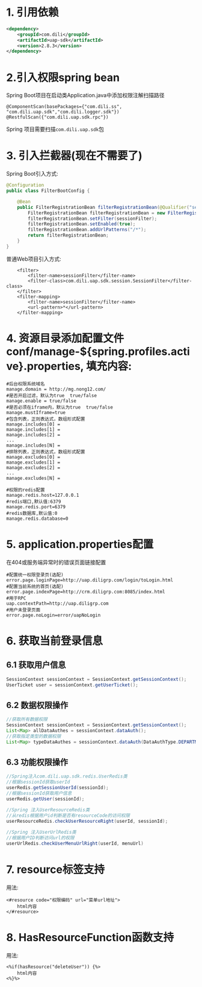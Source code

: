 
# 1. 引用依赖
``` xml
<dependency>
    <groupId>com.dili</groupId>
    <artifactId>uap-sdk</artifactId>
    <version>2.8.3</version>
</dependency>
```

# 2.引入权限spring bean
Spring Boot项目在启动类Application.java中添加权限注解扫描路径
```
@ComponentScan(basePackages={"com.dili.ss", "com.dili.uap.sdk","com.dili.logger.sdk"})
@RestfulScan({"com.dili.uap.sdk.rpc"})
```
Spring 项目需要扫描`com.dili.uap.sdk`包

# 3. 引入拦截器(现在不需要了)
Spring Boot引入方式:
``` java
@Configuration
public class FilterBootConfig {

	@Bean
	public FilterRegistrationBean filterRegistrationBean(@Qualifier("sessionFilter") SessionFilter sessionFilter){
		FilterRegistrationBean filterRegistrationBean = new FilterRegistrationBean();
		filterRegistrationBean.setFilter(sessionFilter);
		filterRegistrationBean.setEnabled(true);
		filterRegistrationBean.addUrlPatterns("/*");
		return filterRegistrationBean;
	}
}
```

普通Web项目引入方式:
```
    <filter>
        <filter-name>sessionFilter</filter-name>
        <filter-class>com.dili.uap.sdk.session.SessionFilter</filter-class>
    </filter>
    <filter-mapping>
        <filter-name>sessionFilter</filter-name>
        <url-pattern>*</url-pattern>
    </filter-mapping>
```

# 4. 资源目录添加配置文件conf/manage-${spring.profiles.active}.properties, 填充内容:
```
#后台权限系统域名
manage.domain = http://mg.nong12.com/
#是否开启过滤，默认为true  true/false
manage.enable = true/false
#是否必须在iframe内，默认为true  true/false
manage.mustIframe=true
#包含列表，正则表达式，数组形式配置
manage.includes[0] = 
manage.includes[1] = 
manage.includes[2] = 
...
manage.includes[N] = 
#排除列表，正则表达式，数组形式配置
manage.excludes[0] =
manage.excludes[1] =
manage.excludes[2] =
...
manage.excludes[N] =

#权限的redis配置
manage.redis.host=127.0.0.1
#redis端口,默认值:6379
manage.redis.port=6379
#redis数据库,默认值:0
manage.redis.database=0
```

# 5. application.properties配置
在404或服务端异常时的错误页面链接配置
```
#配置统一权限登录页(选配)
error.page.loginPage=http://uap.diligrp.com/login/toLogin.html
#配置当前系统的首页(选配)
error.page.indexPage=http://crm.diligrp.com:8085/index.html
#用于RPC
uap.contextPath=http://uap.diligrp.com
#用户未登录页面
error.page.noLogin=error/uapNoLogin
```

# 6. 获取当前登录信息

## 6.1 获取用户信息
``` java
SessionContext sessionContext = SessionContext.getSessionContext();
UserTicket user = sessionContext.getUserTicket();
```

## 6.2 数据权限操作
``` java
//获取所有数据权限
SessionContext sessionContext = SessionContext.getSessionContext();
List<Map> allDataAuthes = sessionContext.dataAuth();
//获取指定类型的数据权限
List<Map> typeDataAuthes = sessionContext.dataAuth(DataAuthType.DEPARTMENT.getCode());
```
## 6.3 功能权限操作
``` java
//Spring注入com.dili.uap.sdk.redis.UserRedis类
//根据sessionId获取userId
userRedis.getSessionUserId(sessionId);
//根据sessionId获取用户信息
userRedis.getUser(sessionId);

//Spring 注入UserResourceRedis类
//从redis根据用户id判断是否有resourceCode的访问权限
userResourceRedis.checkUserResourceRight(userId, sessionId);
    
//Spring 注入UserUrlRedis类
//根据用户ID判断访问url的权限
userUrlRedis.checkUserMenuUrlRight(userId, menuUrl)
```

# 7. resource标签支持
用法:
```
<#resource code="权限编码" url="菜单url地址">
    html内容
</#resource>
```

# 8. HasResourceFunction函数支持
用法:
```
<%if(hasResource("deleteUser")) {%>
    html内容
<%}%>
```
